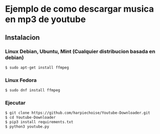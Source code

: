 # Ejemplo de como descargar musica en mp3 de youtube

## Instalacion

### Linux Debian, Ubuntu, Mint (Cualquier distribucion basada en debian)

```bash
$ sudo apt-get install ffmpeg
```

### Linux Fedora 
```bash
$ sudo dnf install ffmpeg
```

### Ejecutar

```bash
$ git clone https://github.com/harpiechoise/Youtube-Downloader.git
$ cd Youtube-Downloader
$ pip3 install requirements.txt 
$ python3 youtube.py
```
